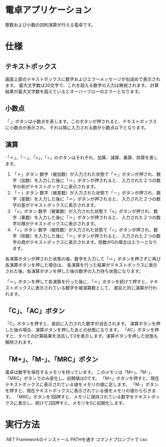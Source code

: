# 電卓アプリケーション
整数および小数の四則演算が行える電卓です。
# 仕様
## テキストボックス
画面上部のテキストボックスに数字およびエラーメッセージが右詰めで表示されます。
最大文字数は20文字で、これを超える数字の入力は無視されます。
計算結果が最大文字数を超えているとオーバーフローのエラーとなります。

## 小数点
「.」ボタンは小数点を表します。このボタンが押されると、テキストボックスに小数点が表示され、
それ以降に入力される数が小数点以下となります。

## 演算
「＋」、「－」、「×」、「÷」のボタンはそれぞれ、加算、減算、乗算、除算を表します。
1. 「＋」ボタン
数字（被加数）が入力された状態で「＋」ボタンが押され、数字（加数）を入力した後に「＝」ボタンが押されると、
入力された２つの数字の和がテキストボックスに表示されます。
2. 「－」ボタン
数字（被差数）が入力された状態で「－」ボタンが押され、数字（差数）を入力した後に「＝」ボタンが押されると、
入力された２つの数字の差がテキストボックスに表示されます。
3. 「×」ボタン
数字（被乗数）が入力された状態で「×」ボタンが押され、数字（乗数）を入力した後に「＝」ボタンが押されると、
入力された２つの数字の積がテキストボックスに表示されます。
4. 「÷」ボタン
数字（被除数）が入力された状態で「÷」ボタンが押され、数字（除数）を入力した後に「＝」ボタンが押されると、
入力された２つの数字の商がテキストボックスに表示されます。除数が0の場合はエラーとなります。

各演算ボタンが押された状態の後、数字を入力して「＝」ボタンを押さずに再び各演算ボタンを押した場合は、
各演算を行った結果がテキストボックスに表示された後、各演算ボタンを押した後の数字の入力待ち状態になります。

「＝」ボタンを押して各演算を行った後に、「＝」ボタンを続けて押すと、テキストボックスに表示されている数字を被演算数として、
直前と同じ演算が行われます。

## 「C」、「AC」ボタン
「C」ボタンを押すと、直前に入力された数字が消去されます。
演算ボタンを押した後の場合、演算ボタンを押したあとの状態になります。
「AC」ボタンを押すと、すべての計算結果を消去して0を表示します。演算ボタンを押した状態も解除されます。

## 「M+」、「M-」、「MRC」ボタン
電卓は数字を保存するメモリを持っています。
このメモリは「M+」、「M-」、「MRC」ボタンでのみ変化し、初期値は0です。
「M+」ボタンを押すと、現在テキストボックスに表示されている値をメモリの値に足します。
「M-」ボタンを押すと、現在テキストボックスに表示されている値をメモリの値から引きます。
「MRC」ボタンを1回押すと、メモリに保持されている数字をテキストボックスに表示し、続けて2回押すと、メモリを0に初期化します。

# 実行方法
.NET Frameworkのインストール
PATHを通す
コマンドプロンプトで
csc 
